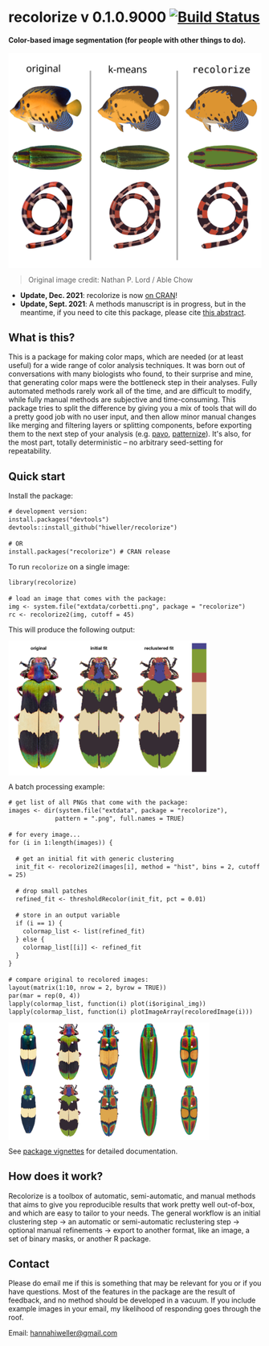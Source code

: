 # recolorize v 0.1.0.9000 [![Build Status](https://travis-ci.org/hiweller/recolorize.svg?branch=master)](https://travis-ci.org/hiweller/recolorize)
#### Color-based image segmentation (for people with other things to do).

<img src="man/figures/kmeans_vs_recolorize.svg" align="center" width="600" >

> Original image credit: Nathan P. Lord / Able Chow

* **Update, Dec. 2021**: recolorize is now [on CRAN](https://cran.r-project.org/web/packages/recolorize/index.html)!
* **Update, Sept. 2021**: A methods manuscript is in progress, but in the meantime, if you need to cite this package, please cite [this abstract](https://scholar.google.com/scholar?cluster=7568048124372269297&hl=en&oi=scholarr).

## What is this?

This is a package for making color maps, which are needed (or at least useful) for a wide range of color analysis techniques. It was born out of conversations with many biologists who found, to their surprise and mine, that generating color maps were the bottleneck step in their analyses. Fully automated methods rarely work all of the time, and are difficult to modify, while fully manual methods are subjective and time-consuming. This package tries to split the difference by giving you a mix of tools that will do a pretty good job with no user input, and then allow minor manual changes like merging and filtering layers or splitting components, before exporting them to the next step of your analysis (e.g. [pavo](https://cran.r-project.org/package=pavo), [patternize](https://cran.r-project.org/package=patternize)). It's also, for the most part, totally deterministic – no arbitrary seed-setting for repeatability.

## Quick start

Install the package:

```{r}
# development version:
install.packages("devtools")
devtools::install_github("hiweller/recolorize")

# OR 
install.packages("recolorize") # CRAN release
```

To run `recolorize` on a single image:

```{r}
library(recolorize)

# load an image that comes with the package:
img <- system.file("extdata/corbetti.png", package = "recolorize")
rc <- recolorize2(img, cutoff = 45)
```

This will produce the following output:

<img src="man/figures/recolorize_corbetti.png" align="center" width="400" >



A batch processing example:

```{r}
# get list of all PNGs that come with the package:
images <- dir(system.file("extdata", package = "recolorize"),
             pattern = ".png", full.names = TRUE)

# for every image...
for (i in 1:length(images)) {
  
  # get an initial fit with generic clustering
  init_fit <- recolorize2(images[i], method = "hist", bins = 2, cutoff = 25)
  
  # drop small patches
  refined_fit <- thresholdRecolor(init_fit, pct = 0.01)
  
  # store in an output variable
  if (i == 1) {
    colormap_list <- list(refined_fit)
  } else {
    colormap_list[[i]] <- refined_fit
  }
}

# compare original to recolored images:
layout(matrix(1:10, nrow = 2, byrow = TRUE))
par(mar = rep(0, 4))
lapply(colormap_list, function(i) plot(i$original_img))
lapply(colormap_list, function(i) plotImageArray(recoloredImage(i)))
```
<img src="man/figures/batch_processing.png" align="center" width="400" >

See [package vignettes](https://cran.r-project.org/web/packages/recolorize/vignettes/Introduction.html) for detailed documentation.

## How does it work?

Recolorize is a toolbox of automatic, semi-automatic, and manual methods that aims to give you reproducible results that work pretty well out-of-box, and which are easy to tailor to your needs. The general workflow is an initial clustering step -> an automatic or semi-automatic reclustering step -> optional manual refinements -> export to another format, like an image, a set of binary masks, or another R package.

## Contact

Please do email me if this is something that may be relevant for you or if you have questions. Most of the features in the package are the result of feedback, and no method should be developed in a vacuum. If you include example images in your email, my likelihood of responding goes through the roof.

Email: hannahiweller@gmail.com
